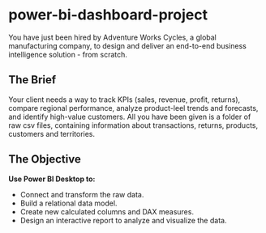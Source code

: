 # power-bi-dashboard-project

You have just been hired by Adventure Works Cycles, a global manufacturing company, to design and deliver an end-to-end business intelligence solution - from scratch.

## The Brief

Your client needs a way to track KPIs (sales, revenue, profit, returns), compare regional performance, analyze product-leel trends and forecasts, and identify high-value customers. All you have been given is a folder of raw csv files, containing information about transactions, returns, products, customers and territories.

## The Objective

**Use Power BI Desktop to:**

- Connect and transform the raw data.
- Build a relational data model.
- Create new calculated columns and DAX measures.
- Design an interactive report to analyze and visualize the data.
